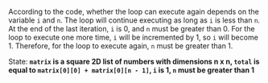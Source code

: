 According to the code, whether the loop can execute again depends on the variable `i` and `n`. The loop will continue executing as long as `i` is less than `n`. At the end of the last iteration, `i` is 0, and `n` must be greater than 0. For the loop to execute one more time, `i` will be incremented by 1, so `i` will become 1. Therefore, for the loop to execute again, `n` must be greater than 1.

State: **`matrix` is a square 2D list of numbers with dimensions n x n, `total` is equal to `matrix[0][0] + matrix[0][n - 1]`, `i` is 1, `n` must be greater than 1**
